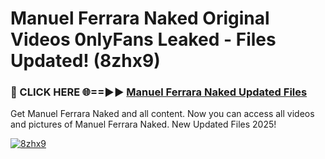 # Manuel Ferrara Naked Original Videos 0nlyFans Leaked - Files Updated! (8zhx9)

<h3>🔴 CLICK HERE 🌐==►► <a href="https://tinyurl.com/yckcrads" rel="nofollow">Manuel Ferrara Naked Updated Files</a></h3>

Get Manuel Ferrara Naked and all content. Now you can access all videos and pictures of Manuel Ferrara Naked. New Updated Files 2025!

[![8zhx9](https://i.imgur.com/hpKpOFt.gif)](https://tinyurl.com/yckcrads)
